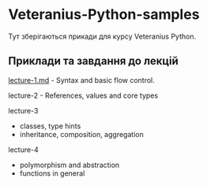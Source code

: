 # Veteranius-Python-samples
Тут зберігаються прикади для курсу Veteranius Python.

## Приклади та завдання до лекцій
[lecture-1.md](lecture-1/lecture-1.md) - Syntax and basic flow control.

lecture-2 - References, values and core types

lecture-3
* classes, type hints
* inheritance, composition, aggregation

lecture-4
* polymorphism and abstraction
* functions in general